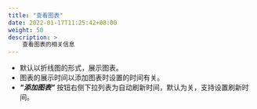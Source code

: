```yaml
---
title: "查看图表"
date: 2022-01-17T11:25:42+08:00
weight: 50
description: >
    查看图表的相关信息
---
```


- 默认以折线图的形式，展示图表。
- 图表的展示时间以添加图表时设置的时间有关。
-  **_"添加图表"_** 按钮右侧下拉列表为自动刷新时间，默认为关，支持设置刷新时间。